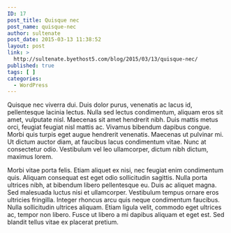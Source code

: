 ```yaml
---
ID: 17
post_title: Quisque nec
post_name: quisque-nec
author: sultenate
post_date: 2015-03-13 11:38:52
layout: post
link: >
  http://sultenate.byethost5.com/blog/2015/03/13/quisque-nec/
published: true
tags: [ ]
categories:
  - WordPress
---
```

Quisque nec viverra dui. Duis dolor purus, venenatis ac lacus id, pellentesque lacinia lectus. Nulla sed lectus condimentum, aliquam eros sit amet, vulputate nisl. Maecenas sit amet hendrerit nibh. Duis mattis metus orci, feugiat feugiat nisl mattis ac. Vivamus bibendum dapibus congue. Morbi quis turpis eget augue hendrerit venenatis. Maecenas ut pulvinar mi. Ut dictum auctor diam, at faucibus lacus condimentum vitae. Nunc at consectetur odio. Vestibulum vel leo ullamcorper, dictum nibh dictum, maximus lorem.

Morbi vitae porta felis. Etiam aliquet ex nisi, nec feugiat enim condimentum quis. Aliquam consequat est eget odio sollicitudin sagittis. Nulla porta ultrices nibh, at bibendum libero pellentesque eu. Duis ac aliquet magna. Sed malesuada luctus nisi et ullamcorper. Vestibulum tempus ornare eros ultricies fringilla. Integer rhoncus arcu quis neque condimentum faucibus. Nulla sollicitudin ultrices aliquam. Etiam ligula velit, commodo eget ultrices ac, tempor non libero. Fusce ut libero a mi dapibus aliquam et eget est. Sed blandit tellus vitae ex placerat pretium.